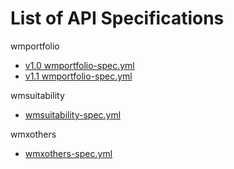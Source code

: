 # List of API Specifications

wmportfolio

- [v1.0 wmportfolio-spec.yml](wmportfolio/wmportfolio-spec.yml)
- [v1.1 wmportfolio-spec.yml](https://github.com/abantej/spec-versioning/blob/dc4813f433054c943aec38656594b7f46b897c6d/wmportfolio/wmportfolio-spec.yml)
  

wmsuitability

- [wmsuitability-spec.yml](wmsuitability/wmsuitability-spec.yml)

wmxothers

- [wmxothers-spec.yml](wmxothers/wmxothers-spec.yml)